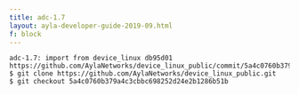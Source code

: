 ```yaml
---
title: adc-1.7
layout: ayla-developer-guide-2019-09.html
f: block
---
```


```
adc-1.7: import from device_linux db95d01 
https://github.com/AylaNetworks/device_linux_public/commit/5a4c0760b379a4c3cbbc698252d24e2b1286b51b
$ git clone https://github.com/AylaNetworks/device_linux_public.git
$ git checkout 5a4c0760b379a4c3cbbc698252d24e2b1286b51b
```

<!--

<span style="color:red;">Under Construction.</span>

[How to cross compile QT for Raspberry Pi 3 on Linux (Ubuntu) for Beginners!](https://medium.com/@amirmann/how-to-cross-compile-qt-for-raspberry-pi-3-on-linux-ubuntu-for-beginners-75acf2a078c)

[Raspbian](https://www.raspberrypi.org/downloads/raspbian/)

[downloads.raspberrypi.org/raspbian_full/images](https://downloads.raspberrypi.org/raspbian_full/images)

[downloads.raspberrypi.org/raspbian/images](http://downloads.raspberrypi.org/raspbian/images)

[downloads.raspberrypi.org/raspbian_lite/images](https://downloads.raspberrypi.org/raspbian_lite/images) - 2018-04-18-raspbian-stretch-lite.zip

[hub.docker.com/r/raspbian/stretch](https://hub.docker.com/r/raspbian/stretch) - 2018-04-15

[hub.docker.com/r/schachr/raspbian-stretch](https://hub.docker.com/r/schachr/raspbian-stretch)

[github.com/schachr/docker-raspbian-stretch](https://github.com/schachr/docker-raspbian-stretch)

[How to set up a Raspberry Pi](/blog/how-to-set-up-a-raspberry-pi/)

```
$ ssh pi@192.168.1.11
$ ssh-keygen -f "/home/matt/.ssh/known_hosts" -R "192.168.1.11"
```

1. Flash ```2018-04-18-raspbian-stretch-lite.zip``` onto RPi SC card, and set up Raspian.

1. ```ssh pi@192.168.1.11```

1. ```docker pull raspbian/stretch```

1. ```$ docker run --net=host --name raspbian -w /root -it schachr/raspbian-stretch:latest /bin/bash```
-->
